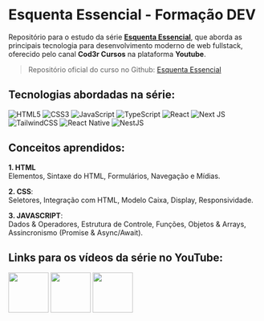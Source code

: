 # Esquenta Essencial - Formação DEV

Repositório para o estudo da série [**Esquenta Essencial**](https://www.youtube.com/playlist?list=PLdPPE0hUkt0raBdbQiTBy1l15AIEL6YCU), que aborda as principais tecnologia para desenvolvimento moderno de web fullstack, oferecido pelo canal **Cod3r Cursos** na plataforma **Youtube**.

> Repositório oficial do curso no Github: [Esquenta Essencial](https://github.com/formacaodev/esquenta-essencial)

## Tecnologias abordadas na série:

![HTML5](https://img.shields.io/badge/html5-%23E34F26.svg?style=for-the-badge&logo=html5&logoColor=white)
![CSS3](https://img.shields.io/badge/css3-%231572B6.svg?style=for-the-badge&logo=css3&logoColor=white)
![JavaScript](https://img.shields.io/badge/javascript-%23323330.svg?style=for-the-badge&logo=javascript&logoColor=%23F7DF1E)
![TypeScript](https://img.shields.io/badge/typescript-%23007ACC.svg?style=for-the-badge&logo=typescript&logoColor=white)
![React](https://img.shields.io/badge/react-%2320232a.svg?style=for-the-badge&logo=react&logoColor=%2361DAFB)
![Next JS](https://img.shields.io/badge/Next-black?style=for-the-badge&logo=next.js&logoColor=white)
![TailwindCSS](https://img.shields.io/badge/tailwindcss-%2338B2AC.svg?style=for-the-badge&logo=tailwind-css&logoColor=white)
![React Native](https://img.shields.io/badge/react_native-%2320232a.svg?style=for-the-badge&logo=react&logoColor=%2361DAFB)
![NestJS](https://img.shields.io/badge/nestjs-%23E0234E.svg?style=for-the-badge&logo=nestjs&logoColor=white)

## Conceitos aprendidos:

**1. HTML** <br/>
Elementos, Sintaxe do HTML, Formulários, Navegação e Mídias.

**2. CSS**: <br/>
Seletores, Integração com HTML, Modelo Caixa, Display, Responsividade.

**3. JAVASCRIPT**: <br/>
Dados & Operadores, Estrutura de Controle, Funções, Objetos & Arrays, Assincronismo (Promise & Async/Await).

## Links para os vídeos da série no YouTube:

[<img src="../esquenta-essencial-cod3r/assets/essencial-html.png" width="80px"/>](https://www.youtube.com/watch?v=BRd8_yFzQiA)
[<img src="../esquenta-essencial-cod3r/assets/essencial-css.png" width="80px"/>](https://www.youtube.com/watch?v=QxWxhjH98R0)
[<img src="../esquenta-essencial-cod3r/assets/essencial-javascript.png" width="80px"/>](https://www.youtube.com/watch?v=oYhNLfh7oto)
